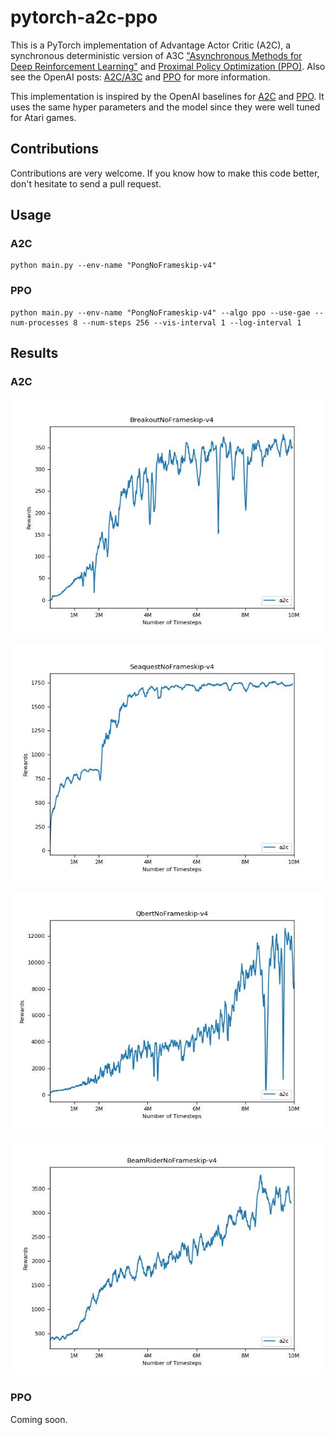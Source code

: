 # pytorch-a2c-ppo

This is a PyTorch implementation of Advantage Actor Critic (A2C), a synchronous deterministic version of A3C ["Asynchronous Methods for Deep Reinforcement Learning"](https://arxiv.org/pdf/1602.01783v1.pdf) and [Proximal Policy Optimization (PPO)](https://arxiv.org/pdf/1707.06347.pdf). Also see the OpenAI posts: [A2C/A3C](https://blog.openai.com/baselines-acktr-a2c/) and [PPO](https://blog.openai.com/openai-baselines-ppo/) for more information.

This implementation is inspired by the OpenAI baselines for [A2C](https://github.com/openai/baselines/tree/master/baselines/a2c) and [PPO](https://github.com/openai/baselines/tree/master/baselines/ppo1). It uses the same hyper parameters and the model since they were well tuned for Atari games.

## Contributions

Contributions are very welcome. If you know how to make this code better, don't hesitate to send a pull request.

## Usage

### A2C
```
python main.py --env-name "PongNoFrameskip-v4"
```

### PPO

```
python main.py --env-name "PongNoFrameskip-v4" --algo ppo --use-gae --num-processes 8 --num-steps 256 --vis-interval 1 --log-interval 1
```

## Results

### A2C

![BreakoutNoFrameskip-v4](imgs/breakout.png)

![SeaquestNoFrameskip-v4](imgs/seaquest.png)

![QbertNoFrameskip-v4](imgs/qbert.png)

![beamriderNoFrameskip-v4](imgs/beamrider.png)

### PPO

Coming soon.
